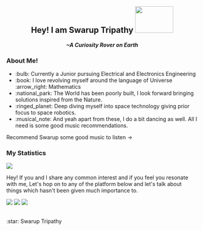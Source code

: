 <div align = center>
 <h2>Hey! I am Swarup Tripathy <img src = "https://github.com/Swarzinium-369/Swarzinium-369/blob/main/Img/Dancing.gif" width=100 height=70></h2>
 <p><i><b>~A Curiosity Rover on Earth</b></i></p>
</div>

<div>
 <h3>About Me!</h3>
 <ul>
  <li> :bulb: Currently a Junior pursuing Electrical and Electronics Engineering</li>
  <li> :book: I love revolving myself around the language of Universe :arrow_right: Mathematics</b></li>
  <li> :national_park: The World has been poorly built, I look forward bringing solutions inspired from the Nature.</li>
  <li> :ringed_planet: Deep diving myself into space technology giving prior focus to space robotics.</li>
  <li> :musical_note: And yeah apart from these, I do a bit dancing as well. All I need is some good music recommendations.</li>
 </ul>
 <p>Recommend Swarup some good music to listen -> </p>
</div>
<div>
 <h3>My Statistics</h3>
 <img src="https://github-readme-stats.vercel.app/api?username=swarzinium-369&show_icons=true&theme=Default">
</div>
<p>Hey! If you and I share any common interest and if you feel you resonate with me, Let's hop on to any of the platform below and let's talk about things which hasn't been given much importance to.</p>
<p><a href="href="https://discord.com/channels/718336604887973939"><img src="https://img.shields.io/badge/Discord-7289DA?style=for-the-badge&logo=discord&logoColor=white"></a>
 <a href= "https://www.linkedin.com/in/swarup-tripathy-quantangled/"><img src="https://img.shields.io/badge/LinkedIn-0077B5?style=for-the-badge&logo=linkedin&logoColor=white"></a>
 <a href= "https://twitter.com/Swarup60722166"><img src="https://img.shields.io/badge/Twitter-1DA1F2?style=for-the-badge&logo=twitter&logoColor=white"></a>
</p>
<br>
:star: Swarup Tripathy
